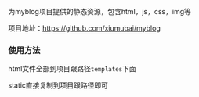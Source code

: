 为myblog项目提供的静态资源，包含html，js，css，img等

项目地址：https://github.com/xiumubai/myblog

### 使用方法

html文件全部到项目跟路径`templates`下面

static直接复制到项目跟路径即可